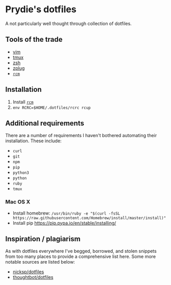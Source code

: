 # Prydie's dotfiles

A not particularly well thought through collection of dotfiles.

## Tools of the trade

 - [vim][4]
 - [tmux][3]
 - [zsh][1]
 - [zplug][2]
 - [`rcm`][7]

## Installation

 1. Install [`rcm`][7]
 2. `env RCRC=$HOME/.dotfiles/rcrc rcup`

## Additional requirements

There are a number of requirements I haven't bothered automating their
installation. These include:

 - `curl`
 - `git`
 - `npm`
 - `pip`
 - `python3`
 - `python`
 - `ruby`
 - `tmux`

### Mac OS X

 - Install homebrew:
   `/usr/bin/ruby -e "$(curl -fsSL https://raw.githubusercontent.com/Homebrew/install/master/install)"`
 - Install pip https://pip.pypa.io/en/stable/installing/

## Inspiration / plagiarism

As with dotfiles everywhere I've begged, borrowed, and stolen snippets from too
many places to provide a comprehensive list here. Some more notable sources are
listed below:

 - [nicksp/dotfiles][5]
 - [thoughtbot/dotfiles][6]

[1]: http://zsh.sourceforge.net/
[2]: https://github.com/zplug/zplug
[3]: https://tmux.github.io/
[4]: http://www.vim.org/
[5]: https://github.com/nicksp/dotfiles
[6]: https://github.com/thoughtbot/dotfiles
[7]: https://github.com/thoughtbot/rcm
